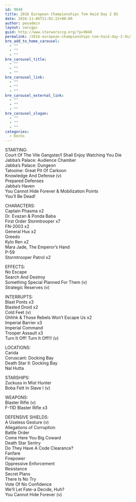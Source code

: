 ```yaml
---
id: 9848
title: 2016 European Championships Tom Haid Day 2 DS
date: 2016-11-06T21:02:22+00:00
author: pwsadmin
layout: swccgpc
guid: http://www.starwarsccg.org/?p=9848
permalink: /2016-european-championships-tom-haid-day-2-ds/
bre_add_to_home_carousel:
  - ""
  - ""
  - ""
bre_carousel_title:
  - ""
  - ""
  - ""
bre_carousel_link:
  - ""
  - ""
  - ""
bre_carousel_external_link:
  - ""
  - ""
  - ""
bre_carousel_slogan:
  - ""
  - ""
  - ""
categories:
  - Decks
---
```

STARTING:  
Court Of The Vile Gangster/I Shall Enjoy Watching You Die  
Jabba&#8217;s Palace: Audience Chamber  
Jabba&#8217;s Palace: Dungeon  
Tatooine: Great Pit Of Carkoon  
Knowledge And Defense (v)  
Prepared Defenses  
Jabba&#8217;s Haven  
You Cannot Hide Forever & Mobilization Points  
You&#8217;ll Be Dead!

CHARACTERS:  
Captain Phasma x2  
Dr. Evazan & Ponda Baba  
First Order Stormtrooper x7  
FN-2003 x2  
General Hux x2  
Greedo  
Kylo Ren x2  
Mara Jade, The Emperor&#8217;s Hand  
P-59  
Stormtrooper Patrol x2

EFFECTS:  
No Escape  
Search And Destroy  
Something Special Planned For Them (v)  
Strategic Reserves (v)

INTERRUPTS:  
Blast Ponts x3  
Blasted Droid x2  
Cold Feet (v)  
Ghhhk & Those Rebels Won&#8217;t Escape Us x2  
Imperial Barrier x3  
Imperial Command  
Trooper Assault x3  
Turn It Off! Turn It Off!!! (v)

LOCATIONS:  
Carida  
Coruscant: Docking Bay  
Death Star II: Docking Bay  
Nal Hutta

STARSHIPS:  
Zuckuss in Mist Hunter  
Boba Fett In Slave I (v)

WEAPONS:  
Blaster Rifle (v)  
F-11D Blaster Rifle x3

DEFENSIVE SHIELDS:  
A Useless Gesture (v)  
Allegations of Corruption  
Battle Order  
Come Here You Big Coward  
Death Star Sentry  
Do They Have A Code Clearance?  
Fanfare  
Firepower  
Oppressive Enforcement  
Resistance  
Secret Plans  
There Is No Try  
Vote Of No Confidence  
We&#8217;ll Let Fate-a Decide, Huh?  
You Cannot Hide Forever (v)
